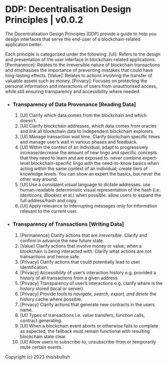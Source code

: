 # DDP: Decentralisation Design Principles | v0.0.2

The Decentralisation Design Principles (DDP) provide a guide to help you design interfaces that serve the end-user of a blockchain-related application better.

Each principle is categorised under the following:
[UI]: Refers to the design and presentation of the user interface in blockchain-related applications.
[Permanence]: Relates to the irreversible nature of blockchain transactions and emphasises the importance of preventing mistakes that could have long-lasting effects.
[Value]: Relates to actions involving the transfer of valuable assets such as money.
[Privacy]: Focuses on protecting the personal information and interactions of users from unauthorised access, while still ensuring transparency and accessibility where needed.

- ### Transparency of Data Provenance [Reading Data]

  1. [UI] Clarify which data comes from the blockchain and which doesn’t.
  2. [UI] Clarify blockchain addresses, which data comes from oracles and link all blockchain data to independent blockchain explorers.
  3. [UI] Manage transaction wait time. Clarify blockchain specific times and manage user’s wait in various phases and feedback.
  4. [UI] Within the context of an individual, adapt to progressively increase/decrease the amount of new lingo and specific concepts that they need to learn and are exposed to. never combine expert-level blockchain-specific lingo with the need-to-know basics when acting within the same context of an individual; create tiers of knowledge levels. You can show an expert the basics, but never the other way around.
  5. [UI] Use a consistent visual language to dictate addresses. use human-readable deterministic visual representation of the hash (i.e. _Identicons, Blockies_ et al.) when possible. allow users to expand the full address/hash and copy.
  6. [UI] Apply relevance to interrupting messages only for information relevant to the current user.

- ### Transparency of Transactions [Writing Data]

  1. [Permanence] Clarify actions that are _irreversible_. Clarify and confirm in advance the new future state.
  2. [Value] Clarify actions that involve money or value; when a blockchain is being interacted with. Clarify what actions are not transactions and hence safe.
  3. [Privacy] Clarify actions that could potentially lead to user identification.
  4. [Privacy] Accessibility of user’s interaction history e.g. provided a history of all transactions from a given address.
  5. [Privacy] Transparency of user’s interactions e.g. clarify where is the history stored (local or server).
  6. [Privacy] Provide tools to _navigate, search, export, and delete_ the history cache where possible.
  7. [Privacy] Clarify actions that generate new contracts in the users name.
  8. [UI] Types of transactions i.e. value transfers, function calls, contract generating.
  9. [UI] When a blockchain event aborts or otherwise fails to complete as expected, the fallback must remain functional with resulting blockchain state clear.
  10. [UI] Allow users to subscribe-to, unsubscribe-from or temporarily mute certain events.

Copyright (c) 2023 thisisbullish
